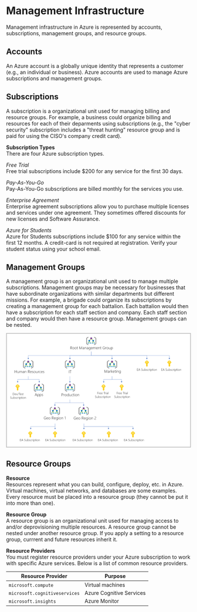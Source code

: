 # Management Infrastructure
Management infrastructure in Azure is represented by accounts, subscriptions, management groups, and resource groups.

## Accounts
An Azure account is a globally unique identity that represents a customer (e.g., an individual or business). Azure accounts are used to manage Azure subscriptions and management groups. 

## Subscriptions
A subscription is a organizational unit used for managing billing and resource groups. For example, a business could organize billing and resources for each of their deparments using subscriptions (e.g., the "cyber security" subscription includes a "threat hunting" resource group and is paid for using the CISO's company credit card). 

**Subscription Types**  
There are four Azure subscription types. 

*Free Trial*  
Free trial subscriptions include $200 for any service for the first 30 days. 

*Pay-As-You-Go*  
Pay-As-You-Go subscriptions are billed monthly for the services you use. 

*Enterprise Agreement*  
Enterprise agreement subscriptions allow you to purchase multiple licenses and services under one agreement. They sometimes offered discounts for new licenses and Software Assurance. 

*Azure for Students*  
Azure for Students subscriptions include $100 for any service within the first 12 months. A credit-card is not required at registration. Verify your student status using your school email. 

## Management Groups
A management group is an organizational unit used to manage multiple subscriptions. Management groups may be necessary for businesses that have subordinate organizations with similar departments but different missions. For example, a brigade could organize its subscriptions by creating a management group for each battalion. Each battalion would then have a subscription for each staff section and company. Each staff section and company would then have a resource group. Management groups can be nested. 

![management-groups.png](/azure/architecture/management-infrastructure/management-groups.png)

## Resource Groups
**Resource**  
Resources represent what you can build, configure, deploy, etc. in Azure. Virtual machines, virtual networks, and databases are some examples. Every resource must be placed into a resource group (they cannot be put it into more than one).

**Resource Group**  
A resource group is an organizational unit used for managing access to and/or deprovisioning multiple resources. A resource group cannot be nested under another resource group. If you apply a setting to a resource group, currrent and future resources inherit it. 

**Resource Providers**  
You must register resource providers under your Azure subscription to work with specific Azure services. Below is a list of common resource providers.  

| Resource Provider             | Purpose                  |
| ----------------------------- | ------------------------ |
| `microsoft.compute`           | Virtual machines         |
| `microsoft.cognitiveservices` | Azure Cognitive Services |
| `microsoft.insights`          | Azure Monitor            | 
